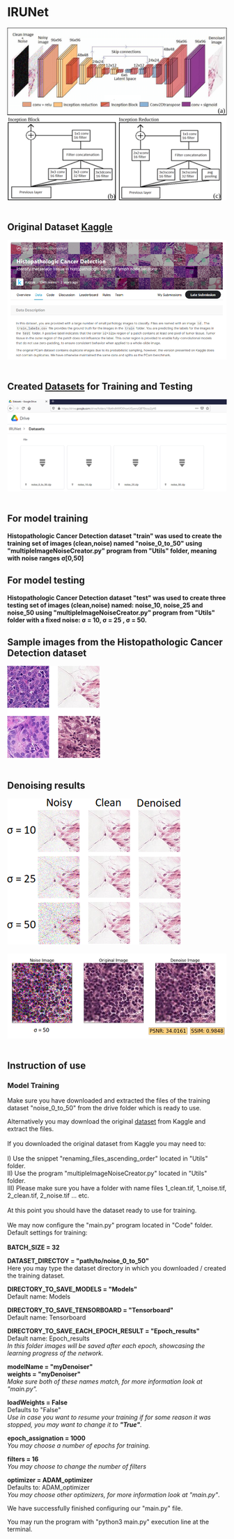# IRUNet

![IRUNet architecture](https://github.com/Fabio-Gil-Z/IRUNet/blob/main/README_FILES/IRUNet_network_architecture.png)<br /> <br />
## Original Dataset [Kaggle](https://www.kaggle.com/c/histopathologic-cancer-detection/data)
![kaggle dataset description](https://github.com/Fabio-Gil-Z/IRUNet/blob/main/README_FILES/kaggle_dataset_description.png)<br /> <br />
## Created [Datasets](https://drive.google.com/drive/folders/1PdTrAV-PUpFhdvhFtfOggpLbOpDEouLc?usp=sharing) for Training and Testing <br />
![self created datasets](https://github.com/Fabio-Gil-Z/IRUNet/blob/main/README_FILES/self_created_datasets_sample_image.png)<br /> <br />
## For model training <br />
#### Histopathologic Cancer Detection dataset "train" was used to create the training set of images (clean,noise) named "noise_0_to_50" using "multipleImageNoiseCreator.py" program from "Utils" folder, meaning with noise ranges σ[0,50]
## For model testing <br />

#### Histopathologic Cancer Detection dataset "test" was used to create three testing set of images (clean,noise) named: noise_10, noise_25 and noise_50 using "multipleImageNoiseCreator.py" program from "Utils" folder with a fixed noise: σ = 10, σ = 25 , σ = 50.

## Sample images from the Histopathologic Cancer Detection dataset
![Kaggle dataset Sample Images](https://github.com/Fabio-Gil-Z/IRUNet/blob/main/README_FILES/sample_images.png)<br /> <br />

## Denoising results
![Denoising results](https://github.com/Fabio-Gil-Z/IRUNet/blob/main/README_FILES/denoised.png)<br /> <br />
![Denoising results](https://github.com/Fabio-Gil-Z/IRUNet/blob/main/README_FILES/denoised_2.png)<br /> <br />


## Instruction of use <br />
### Model Training <br />
Make sure you have downloaded and extracted the files of the training dataset "noise_0_to_50" from the drive folder which is ready to use. <br />

Alternatively you may download the original [dataset](https://www.kaggle.com/c/histopathologic-cancer-detection/data) from Kaggle and extract the files. <br /> <br />
If you downloaded the original dataset from Kaggle you may need to: <br /><br />
     I) Use the snippet "renaming_files_ascending_order" located in "Utils" folder. <br />
    II) Use the program "multipleImageNoiseCreator.py" located in "Utils" folder. <br />
   III) Please make sure you have a folder with name files 1_clean.tif, 1_noise.tif, 2_clean.tif, 2_noise.tif ... etc. <br /><br />
At this point you should have the dataset ready to use for training. <br /><br />
We may now configure the "main.py" program located in "Code" folder. <br />
Default settings for training: <br /><br />
**BATCH_SIZE = 32** <br />

**DATASET_DIRECTOY = "path/to/noise_0_to_50"** <br />
Here you may type the dataset directory in which you downloaded / created the training dataset. <br />


**DIRECTORY_TO_SAVE_MODELS = "Models"** <br />
Default name: Models <br />


**DIRECTORY_TO_SAVE_TENSORBOARD = "Tensorboard"** <br />
Default name: Tensorboard <br />


**DIRECTORY_TO_SAVE_EACH_EPOCH_RESULT = "Epoch_results"** <br />
Default name: Epoch_results <br />
*In this folder images will be saved after each epoch, showcasing the learning progress of the network.* <br />


**modelName = "myDenoiser"** <br />
**weights = "myDenoiser"**   <br />
*Make sure both of these names match, for more information look at "main.py".* <br />


**loadWeights = False**  <br />
Defaults to "False" <br />
*Use in case you want to resume your training if for some reason it was stopped, you may want to change it to **"True"**.* <br />

**epoch_assignation = 1000** <br />
*You may choose a number of epochs for training.* <br />

**filters = 16** <br />
*You may choose to change the number of filters* <br />


**optimizer = ADAM_optimizer** <br />
Defaults to: ADAM_optimizer <br />
*You may choose other optimizers, for more information look at "main.py"*.<br />

We have successfully finished configuring our "main.py" file. <br />

You may run the program with "python3 main.py" execution line at the terminal.


